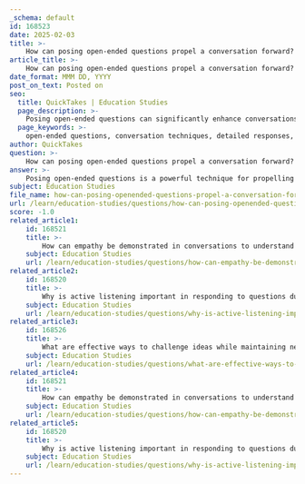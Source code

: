 ```yaml
---
_schema: default
id: 168523
date: 2025-02-03
title: >-
    How can posing open-ended questions propel a conversation forward?
article_title: >-
    How can posing open-ended questions propel a conversation forward?
date_format: MMM DD, YYYY
post_on_text: Posted on
seo:
  title: QuickTakes | Education Studies
  page_description: >-
    Posing open-ended questions can significantly enhance conversations by encouraging detailed responses, fostering the exploration of ideas, promoting engagement, and facilitating empathy and understanding among participants.
  page_keywords: >-
    open-ended questions, conversation techniques, detailed responses, exploration of ideas, engagement, empathy, understanding, reflection, maintaining momentum, dialogue, discussions, communication skills
author: QuickTakes
question: >-
    How can posing open-ended questions propel a conversation forward?
answer: >-
    Posing open-ended questions is a powerful technique for propelling conversations forward for several reasons:\n\n1. **Encourages Detailed Responses**: Open-ended questions require more than a simple "yes" or "no" answer. They invite participants to elaborate on their thoughts, feelings, and experiences. For example, asking "What do you think about this perspective?" encourages the other person to share their insights in depth, which can lead to a richer discussion.\n\n2. **Fosters Exploration of Ideas**: By asking open-ended questions, you create opportunities for exploration and discovery. This can lead to new ideas and connections that may not have been considered initially. For instance, a question like "How do you see this issue affecting our community?" can open up discussions about various impacts and solutions.\n\n3. **Promotes Engagement**: Open-ended questions engage participants actively in the conversation. They signal that you value the other person's opinion and are interested in their perspective. This can enhance mutual respect and encourage a more collaborative dialogue.\n\n4. **Facilitates Empathy and Understanding**: When you ask open-ended questions, you allow others to express their feelings and viewpoints, which can foster empathy. Understanding diverse perspectives is crucial in discussions, especially when disagreements arise. Questions like "Can you share your experience with this topic?" help to build connections and understanding.\n\n5. **Encourages Reflection**: Open-ended questions often prompt participants to reflect on their beliefs and assumptions. This can lead to deeper insights and a willingness to reconsider their positions. For example, asking "What led you to that conclusion?" encourages the other person to think critically about their reasoning.\n\n6. **Maintains Momentum in Conversations**: By continuously posing open-ended questions, you keep the conversation flowing. This prevents it from stagnating and encourages ongoing dialogue. For instance, following up on a point made by someone with "What implications do you think this has for our future discussions?" can keep the conversation dynamic.\n\nIn summary, open-ended questions are essential tools in discussions and debates. They not only propel conversations forward but also enhance understanding, engagement, and collaboration among participants. By using these questions effectively, you can create a more meaningful and productive dialogue.
subject: Education Studies
file_name: how-can-posing-openended-questions-propel-a-conversation-forward.md
url: /learn/education-studies/questions/how-can-posing-openended-questions-propel-a-conversation-forward
score: -1.0
related_article1:
    id: 168521
    title: >-
        How can empathy be demonstrated in conversations to understand diverse perspectives?
    subject: Education Studies
    url: /learn/education-studies/questions/how-can-empathy-be-demonstrated-in-conversations-to-understand-diverse-perspectives
related_article2:
    id: 168520
    title: >-
        Why is active listening important in responding to questions during discussions?
    subject: Education Studies
    url: /learn/education-studies/questions/why-is-active-listening-important-in-responding-to-questions-during-discussions
related_article3:
    id: 168526
    title: >-
        What are effective ways to challenge ideas while maintaining neutrality and factuality?
    subject: Education Studies
    url: /learn/education-studies/questions/what-are-effective-ways-to-challenge-ideas-while-maintaining-neutrality-and-factuality
related_article4:
    id: 168521
    title: >-
        How can empathy be demonstrated in conversations to understand diverse perspectives?
    subject: Education Studies
    url: /learn/education-studies/questions/how-can-empathy-be-demonstrated-in-conversations-to-understand-diverse-perspectives
related_article5:
    id: 168520
    title: >-
        Why is active listening important in responding to questions during discussions?
    subject: Education Studies
    url: /learn/education-studies/questions/why-is-active-listening-important-in-responding-to-questions-during-discussions
---
```


&nbsp;